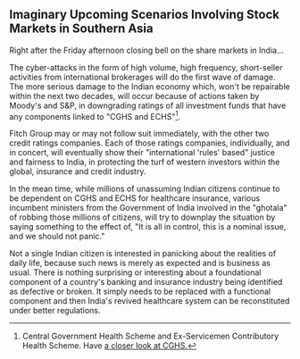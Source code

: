 ## Imaginary Upcoming Scenarios Involving Stock Markets in Southern Asia


Right after the Friday afternoon closing bell on the share markets in India...

The cyber-attacks in the form of high volume, high frequency, short-seller activities from international brokerages will do the first wave of damage. The more serious damage to the Indian economy which, won't be repairable within the next two decades, will occur because of actions taken by Moody's and S&P, in downgrading ratings of all investment funds that have any components linked to "CGHS and ECHS"[^1]. 

Fitch Group may or may not follow suit immediately, with the other two credit ratings companies. Each of those ratings companies, individually, and in concert, will eventually show their "international 'rules' based" justice and fairness to India, in protecting the turf of western investors within the global, insurance and credit industry. 

In the mean time, while millions of unassuming Indian citizens continue to be dependent on CGHS and ECHS for healthcare insurance, various incumbent ministers from the Government of India involved in the "ghotala" of robbing those millions of citizens, will try to downplay the situation by saying something to the effect of, "It is all in control, this is a nominal issue, and we should not panic." 

Not a single Indian citizen is interested in panicking about the realities of daily life, because such news is merely as expected and is business as usual. There is nothing surprising or interesting about a foundational component of a country's banking and insurance industry being identified as defective or broken. It simply needs to be replaced with a functional component and then India's revived healthcare system can be reconstituted under better regulations. 

[^1]: Central Government Health Scheme and Ex-Servicemen Contributory Health Scheme. Have [a closer look at CGHS.](https://github.com/just-noticeable/damroo/?tab=readme-ov-file#2024-10-02--a-closer-look-at-cghs) 